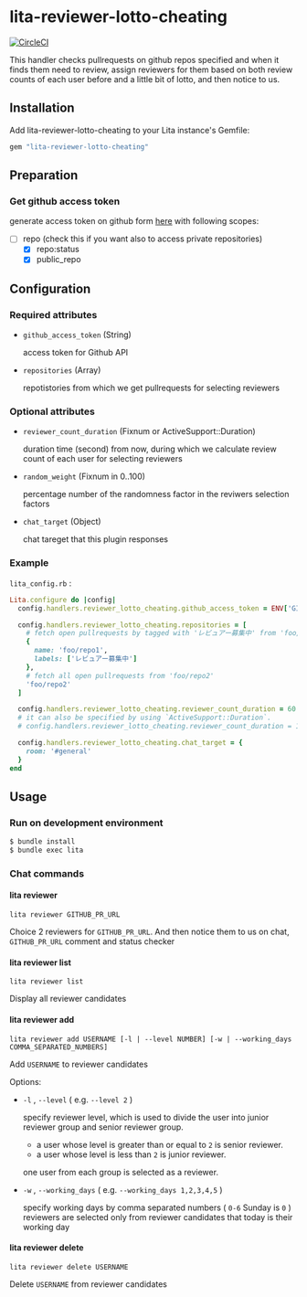 # lita-reviewer-lotto-cheating

[![CircleCI](https://circleci.com/gh/ClinicalPlatform/lita-reviewer-lotto-cheating.svg?style=svg)](https://circleci.com/gh/ClinicalPlatform/lita-reviewer-lotto-cheating)

This handler checks pullrequests on github repos specified and when it finds them need to review, assign reviewers for them based on both review counts of each user before and a little bit of lotto, and then notice to us.

## Installation

Add lita-reviewer-lotto-cheating to your Lita instance's Gemfile:

``` ruby
gem "lita-reviewer-lotto-cheating"
```

## Preparation

### Get github access token

generate access token on github form [here](https://github.com/settings/tokens/new) with following scopes:

- [ ] repo (check this if you want also to access private repositories)
  - [x] repo:status
  - [x] public_repo

## Configuration

### Required attributes

* `github_access_token` (String)

   access token for Github API

* `repositories` (Array)

   repotistories from which we get pullrequests for selecting reviewers

### Optional attributes

* `reviewer_count_duration` (Fixnum or ActiveSupport::Duration)

   duration time (second) from now, during which we calculate review count
   of each user for selecting reviewers

* `random_weight` (Fixnum in 0..100)

   percentage number of the randomness factor in the reviwers selection factors

* `chat_target` (Object)

   chat tareget that this plugin responses

### Example

`lita_config.rb` :

```ruby
Lita.configure do |config|
  config.handlers.reviewer_lotto_cheating.github_access_token = ENV['GITHUB_ACCESS_TOKEN']

  config.handlers.reviewer_lotto_cheating.repositories = [
    # fetch open pullrequests by tagged with 'レビュアー募集中' from 'foo/repo1'
    {
      name: 'foo/repo1',
      labels: ['レビュアー募集中']
    },
    # fetch all open pullrequests from 'foo/repo2'
    'foo/repo2'
  ]

  config.handlers.reviewer_lotto_cheating.reviewer_count_duration = 60 * 60 * 24
  # it can also be specified by using `ActiveSupport::Duration`.
  # config.handlers.reviewer_lotto_cheating.reviewer_count_duration = 1.month

  config.handlers.reviewer_lotto_cheating.chat_target = {
    room: '#general'
  }
end
```

## Usage

### Run on development environment
```sh
$ bundle install
$ bundle exec lita
```

### Chat commands

#### lita reviewer

    lita reviewer GITHUB_PR_URL

Choice 2 reviewers for `GITHUB_PR_URL`.
And then notice them to us on chat, `GITHUB_PR_URL` comment and status checker

#### lita reviewer list

    lita reviewer list

Display all reviewer candidates

#### lita reviewer add

    lita reviewer add USERNAME [-l | --level NUMBER] [-w | --working_days COMMA_SEPARATED_NUMBERS]

Add `USERNAME` to reviewer candidates

Options:

- `-l` , `--level` ( e.g. `--level 2` )

  specify reviewer level, which is used to divide the user into junior reviewer group and senior reviewer group.

  - a user whose level is greater than or equal to `2` is senior reviewer.
  - a user whose level is less than `2` is junior reviewer.

  one user from each group is selected as a reviewer.

- `-w` , `--working_days` ( e.g. `--working_days 1,2,3,4,5` )

  specify working days by comma separated numbers ( `0-6` Sunday is `0` )
  reviewers are selected only from reviewer candidates that today is their working day

#### lita reviewer delete

    lita reviewer delete USERNAME

Delete `USERNAME` from reviewer candidates
